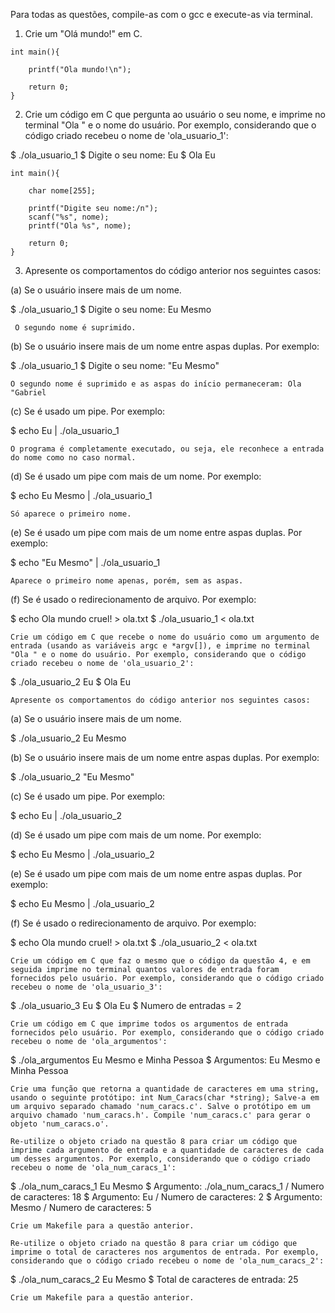 

Para todas as questões, compile-as com o gcc e execute-as via terminal.

   1. Crie um "Olá mundo!" em C.
    
    int main(){
        
        printf("Ola mundo!\n");
        
        return 0;
    }
    
   2. Crie um código em C que pergunta ao usuário o seu nome, e imprime no terminal "Ola " e o nome do usuário. Por exemplo, considerando que o código criado recebeu o nome de 'ola_usuario_1':

   $ ./ola_usuario_1
   $ Digite o seu nome: Eu
   $ Ola Eu

    int main(){
    
        char nome[255];
        
        printf("Digite seu nome:/n");
        scanf("%s", nome);
        printf("Ola %s", nome);
        
        return 0;    
    }

   3. Apresente os comportamentos do código anterior nos seguintes casos:

   (a) Se o usuário insere mais de um nome.
   
   $ ./ola_usuario_1
   $ Digite o seu nome: Eu Mesmo
   
     O segundo nome é suprimido.

   (b) Se o usuário insere mais de um nome entre aspas duplas. Por exemplo:

   $ ./ola_usuario_1
   $ Digite o seu nome: "Eu Mesmo"
   
    O segundo nome é suprimido e as aspas do início permaneceram: Ola "Gabriel

   (c) Se é usado um pipe. Por exemplo:

   $ echo Eu | ./ola_usuario_1

    O programa é completamente executado, ou seja, ele reconhece a entrada do nome como no caso normal.

   (d) Se é usado um pipe com mais de um nome. Por exemplo:

   $ echo Eu Mesmo | ./ola_usuario_1

    Só aparece o primeiro nome.

   (e) Se é usado um pipe com mais de um nome entre aspas duplas. Por exemplo:

   $ echo "Eu Mesmo" | ./ola_usuario_1

    Aparece o primeiro nome apenas, porém, sem as aspas.   

(f) Se é usado o redirecionamento de arquivo. Por exemplo:

$ echo Ola mundo cruel! > ola.txt
$ ./ola_usuario_1 < ola.txt

    Crie um código em C que recebe o nome do usuário como um argumento de entrada (usando as variáveis argc e *argv[]), e imprime no terminal "Ola " e o nome do usuário. Por exemplo, considerando que o código criado recebeu o nome de 'ola_usuario_2':

$ ./ola_usuario_2 Eu
$ Ola Eu

    Apresente os comportamentos do código anterior nos seguintes casos:

(a) Se o usuário insere mais de um nome.

$ ./ola_usuario_2 Eu Mesmo

(b) Se o usuário insere mais de um nome entre aspas duplas. Por exemplo:

$ ./ola_usuario_2 "Eu Mesmo"

(c) Se é usado um pipe. Por exemplo:

$ echo Eu | ./ola_usuario_2

(d) Se é usado um pipe com mais de um nome. Por exemplo:

$ echo Eu Mesmo | ./ola_usuario_2

(e) Se é usado um pipe com mais de um nome entre aspas duplas. Por exemplo:

$ echo Eu Mesmo | ./ola_usuario_2

(f) Se é usado o redirecionamento de arquivo. Por exemplo:

$ echo Ola mundo cruel! > ola.txt
$ ./ola_usuario_2 < ola.txt

    Crie um código em C que faz o mesmo que o código da questão 4, e em seguida imprime no terminal quantos valores de entrada foram fornecidos pelo usuário. Por exemplo, considerando que o código criado recebeu o nome de 'ola_usuario_3':

$ ./ola_usuario_3 Eu
$ Ola Eu
$ Numero de entradas = 2

    Crie um código em C que imprime todos os argumentos de entrada fornecidos pelo usuário. Por exemplo, considerando que o código criado recebeu o nome de 'ola_argumentos':

$ ./ola_argumentos Eu Mesmo e Minha Pessoa
$ Argumentos: Eu Mesmo e Minha Pessoa

    Crie uma função que retorna a quantidade de caracteres em uma string, usando o seguinte protótipo: int Num_Caracs(char *string); Salve-a em um arquivo separado chamado 'num_caracs.c'. Salve o protótipo em um arquivo chamado 'num_caracs.h'. Compile 'num_caracs.c' para gerar o objeto 'num_caracs.o'.

    Re-utilize o objeto criado na questão 8 para criar um código que imprime cada argumento de entrada e a quantidade de caracteres de cada um desses argumentos. Por exemplo, considerando que o código criado recebeu o nome de 'ola_num_caracs_1':

$ ./ola_num_caracs_1 Eu Mesmo
$ Argumento: ./ola_num_caracs_1 / Numero de caracteres: 18
$ Argumento: Eu / Numero de caracteres: 2
$ Argumento: Mesmo / Numero de caracteres: 5

    Crie um Makefile para a questão anterior.

    Re-utilize o objeto criado na questão 8 para criar um código que imprime o total de caracteres nos argumentos de entrada. Por exemplo, considerando que o código criado recebeu o nome de 'ola_num_caracs_2':

$ ./ola_num_caracs_2 Eu Mesmo
$ Total de caracteres de entrada: 25

    Crie um Makefile para a questão anterior.

